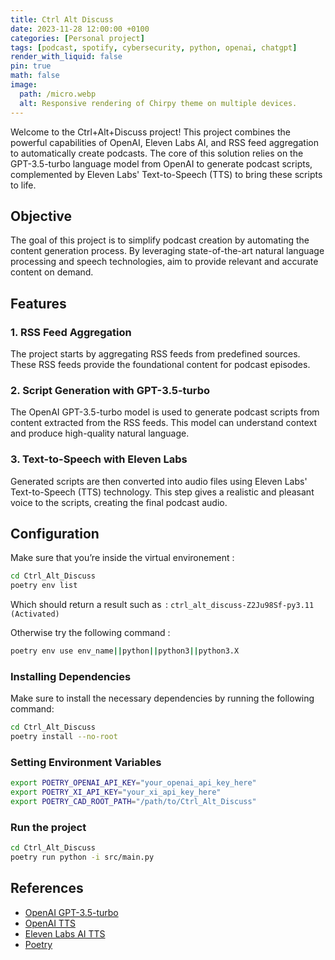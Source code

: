 ```yaml
---
title: Ctrl Alt Discuss
date: 2023-11-28 12:00:00 +0100
categories: [Personal project]
tags: [podcast, spotify, cybersecurity, python, openai, chatgpt]
render_with_liquid: false
pin: true
math: false
image:
  path: /micro.webp
  alt: Responsive rendering of Chirpy theme on multiple devices.
---
```


Welcome to the Ctrl+Alt+Discuss project! This project combines the powerful capabilities of OpenAI, Eleven Labs AI, and RSS feed aggregation to automatically create podcasts. The core of this solution relies on the GPT-3.5-turbo language model from OpenAI to generate podcast scripts, complemented by Eleven Labs' Text-to-Speech (TTS) to bring these scripts to life.

## Objective

The goal of this project is to simplify podcast creation by automating the content generation process. By leveraging state-of-the-art natural language processing and speech technologies, aim to provide relevant and accurate content on demand.

## Features

### 1. RSS Feed Aggregation

The project starts by aggregating RSS feeds from predefined sources. These RSS feeds provide the foundational content for podcast episodes.

### 2. Script Generation with GPT-3.5-turbo

The OpenAI GPT-3.5-turbo model is used to generate podcast scripts from content extracted from the RSS feeds. This model can understand context and produce high-quality natural language.

### 3. Text-to-Speech with Eleven Labs

Generated scripts are then converted into audio files using Eleven Labs' Text-to-Speech (TTS) technology. This step gives a realistic and pleasant voice to the scripts, creating the final podcast audio.

## Configuration

Make sure that you’re inside the virtual environement :

```bash
cd Ctrl_Alt_Discuss
poetry env list
```

Which should return a result such as  :
`ctrl_alt_discuss-Z2Ju98Sf-py3.11 (Activated)`

Otherwise try the following command :

```bash
poetry env use env_name||python||python3||python3.X
```

### Installing Dependencies

Make sure to install the necessary dependencies by running the following command:

```bash
cd Ctrl_Alt_Discuss
poetry install --no-root
```

### Setting Environment Variables

```bash
export POETRY_OPENAI_API_KEY="your_openai_api_key_here"
export POETRY_XI_API_KEY="your_xi_api_key_here"
export POETRY_CAD_ROOT_PATH="/path/to/Ctrl_Alt_Discuss"
```

### Run the project

```bash
cd Ctrl_Alt_Discuss
poetry run python -i src/main.py
```

## References

- [OpenAI GPT-3.5-turbo](https://platform.openai.com/)
- [OpenAI TTS](https://platform.openai.com/docs/guides/text-to-speech)
- [Eleven Labs AI TTS](https://www.eleven-labs.ai/text-to-speech)
- [Poetry](https://python-poetry.org/docs/)
